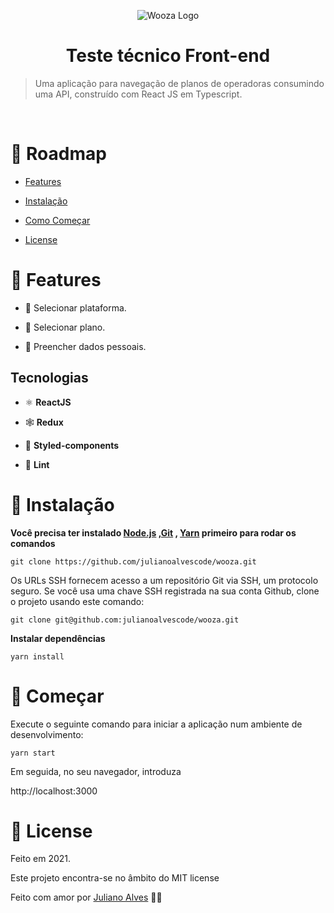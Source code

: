
  
  
  

<p  align="center">
<img  src="https://raw.githubusercontent.com/woozabr/teste-front/develop/src/images/logo.png" alt="Wooza Logo">
</p>

  
  

<h1  align="center">Teste técnico Front-end</h1>

  
  
  

<p  align="center">

  

</p>

  
  
  

> Uma aplicação para  navegação de planos de operadoras consumindo uma API, construído com React JS em Typescript.

  
  
  

<br />

  
  
  
  

# :pushpin: Roadmap

  
  
  

* [Features](#rocket-features)

  

* [Instalação](#construction_worker-instalação)

  
  

* [Como Começar](#runner-começar)

  
  
  

* [License](#closed_book-license)

  
  
  
  

# :rocket: Features

  
  
  

* 📝  Selecionar plataforma.

* 📝   Selecionar plano.

* 📝   Preencher dados pessoais.

  

## Tecnologias

  

* ⚛ **ReactJS**

* 🕸 **Redux**

* 💅 **Styled-components**

* 💆 **Lint**



  
  

# :construction_worker: Instalação

  
  
  

**Você precisa ter instalado [Node.js](https://nodejs.org/en/download/) ,[Git](https://git-scm.com/downloads) , [Yarn](https://yarnpkg.com/) primeiro para rodar os comandos**

  
  
  

`git clone https://github.com/julianoalvescode/wooza.git`

  
  
  

Os URLs SSH fornecem acesso a um repositório Git via SSH, um protocolo seguro. Se você usa uma chave SSH registrada na sua conta Github, clone o projeto usando este comando:

  
  
  

`git clone git@github.com:julianoalvescode/wooza.git`

  
  
  

**Instalar dependências**

  
  
  

```yarn install```

  
  
  
  
  
  
  

# :runner: Começar

  
  
  
  
  

Execute o seguinte comando para iniciar a aplicação num ambiente de desenvolvimento:

  
  
  

```yarn start```

  

Em seguida, no seu navegador, introduza

  

http://localhost:3000


  

# :closed_book: License

  
  
  
Feito em 2021.

  

Este projeto encontra-se no âmbito do MIT license

  
  
  

Feito com amor por [Juliano Alves](https://github.com/julianoalvescode) 💜🚀